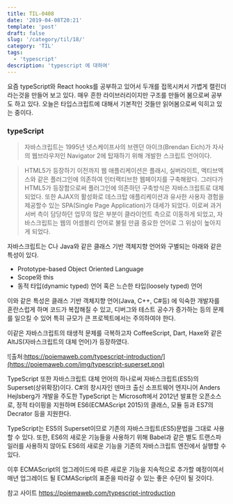 ```yaml
---
title: TIL-0408
date: '2019-04-08T20:21'
template: 'post'
draft: false
slug: '/category/til/18/'
category: 'TIL'
tags:
  - 'typescript'
description: 'typescript 에 대하여'
---
```


요즘 typeScript와 React hooks를 공부하고 있어서 두개를 접목시켜서 가볍게 캘린더라는것을 만들어 보고 있다.
매우 흔한 라이브러리이지만 구조를 만들어 봄으로써 공부도 하고 있다.
오늘은 타입스크립트에 대해서 기본적인 것들만 읽어봄으로써 익히고 있는 중이다.

### typeScript

> 자바스크립트는 1995년 넷스케이프사의 브렌던 아이크(Brendan Eich)가 자사의 웹브라우저인 Navigator 2에 탑재하기 위해 개발한 스크립트 언어이다.

> HTML5가 등장하기 이전까지 웹 애플리케이션은 플래시, 실버라이트, 액티브엑스와 같은 플러그인에 의존하여 인터랙티브한 웹페이지를 구축해왔다. 그러다가 HTML5가 등장함으로써 플러그인에 의존하던 구축방식은 자바스크립트로 대체되었다. 또한 AJAX의 활성화로 데스크탑 애플리케이션과 유사한 사용자 경험을 제공할수 있는 SPA(Single Page Application)가 대세가 되었다. 이로써 과거 서버 측이 담당하던 업무의 많은 부분이 클라이언트 측으로 이동하게 되었고, 자바스크립트는 웹의 어셈블리 언어로 불릴 만큼 중요한 언어로 그 위상이 높아지게 되었다.

자바스크립트는 C나 Java와 같은 클래스 기반 객체지향 언어와 구별되는 아래와 같은 특성이 있다.

- Prototype-based Object Oriented Language
- Scope와 this
- 동적 타입(dynamic typed) 언어 혹은 느슨한 타입(loosely typed) 언어

이와 같은 특성은 클래스 기반 객체지향 언어(Java, C++, C#등) 에 익숙한 개발자를 혼란스럽게 하며 코드가 복잡해질 수 있고, 디버그와 테스트 공수가 증가하는 등의 문제를 일으킬 수 있어 특히 규모가 큰 프로젝트에서는 주의하여야 한다.

이같은 자바스크립트의 태생적 문제를 극복하고자 CoffeeScript, Dart, Haxe와 같은 AltJS(자바스크립트의 대체 언어)가 등장하였다.

![출처:https://poiemaweb.com/typescript-introduction/](https://poiemaweb.com/img/typescript-superset.png)

TypeScript 또한 자바스크립트 대체 언어의 하나로써 자바스크립트(ES5)의 Superset(상위확장)이다. C#의 창시자인 덴마크 출신 소프트웨어 엔지니어 Anders Hejlsberg가 개발을 주도한 TypeScript 는 Microsoft에서 2012년 발표한 오픈소스로, 정적 타이핑을 지원하며 ES6(ECMAScript 2015)의 클래스, 모듈 등과 ES7의 Decrator 등을 지원한다.

TypeScript는 ES5의 Superset이므로 기존의 자바스크립트(ES5)문법을 그대로 사용할 수 있다. 또한, ES6의 새로운 기능들을 사용하기 위해 Babel과 같은 별도 트랜스파일러를 사용하지 않아도 ES6의 새로운 기능을 기존의 자바스크립트 엔진에서 실행할 수 있다.

이후 ECMAScript의 업그레이드에 따른 새로운 기능을 지속적으로 추가할 예정이여서 매년 업그레이드 될 ECMAScript의 표준을 따라갈 수 있는 좋은 수단이 될 것이다.

참고 사이트
https://poiemaweb.com/typescript-introduction
